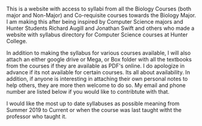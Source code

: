 This is a website with access to syllabi from all the Biology Courses (both major and Non-Major) and Co-requisite courses towards the Biology Major. I am making this after being inspired by Computer Science majors and Hunter Students Richard Augill and Jonathan Swift and others who made a website with syllabus directory for Computer Science courses at Hunter College. 

In addition to making the syllabus for various courses available, I will also attach an either google drive or Mega, or Box folder with all the textbooks from the courses if they are available as PDF's online. I do apologize in advance if its not available for certain courses. Its all about availability.  In addition, if anyone is interesting in attaching their own personal notes to help others, they are more then welcome to do so. My email and phone number are listed below if you would like to contribtute with that.

I would like the most up to date syllabuses as possible meaning from Summer 2019 to Current or when the course was last taught witht the professor who taught it. 
  
